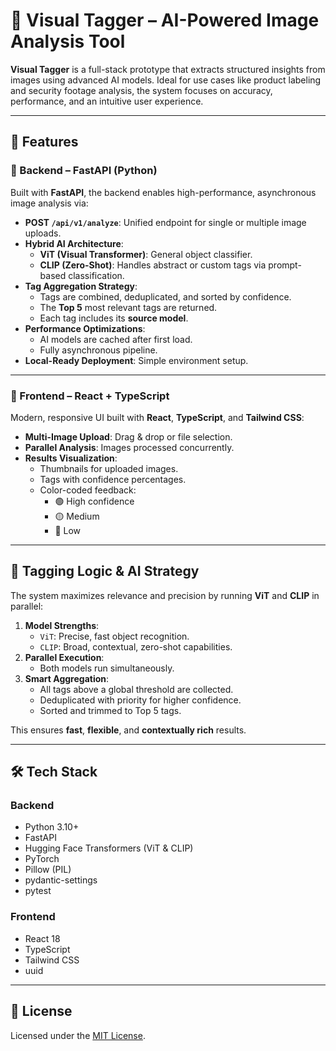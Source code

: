 # 🧠 Visual Tagger – AI-Powered Image Analysis Tool

**Visual Tagger** is a full-stack prototype that extracts structured insights from images using advanced AI models. Ideal for use cases like product labeling and security footage analysis, the system focuses on accuracy, performance, and an intuitive user experience.

---

## 🚀 Features

### 🔧 Backend – FastAPI (Python)

Built with **FastAPI**, the backend enables high-performance, asynchronous image analysis via:

- **POST `/api/v1/analyze`**: Unified endpoint for single or multiple image uploads.
- **Hybrid AI Architecture**:
  - **ViT (Visual Transformer)**: General object classifier.
  - **CLIP (Zero-Shot)**: Handles abstract or custom tags via prompt-based classification.
- **Tag Aggregation Strategy**:
  - Tags are combined, deduplicated, and sorted by confidence.
  - The **Top 5** most relevant tags are returned.
  - Each tag includes its **source model**.
- **Performance Optimizations**:
  - AI models are cached after first load.
  - Fully asynchronous pipeline.
- **Local-Ready Deployment**: Simple environment setup.

---

### 🎨 Frontend – React + TypeScript

Modern, responsive UI built with **React**, **TypeScript**, and **Tailwind CSS**:

- **Multi-Image Upload**: Drag & drop or file selection.
- **Parallel Analysis**: Images processed concurrently.
- **Results Visualization**:
  - Thumbnails for uploaded images.
  - Tags with confidence percentages.
  - Color-coded feedback:
    - 🟢 High confidence
    - 🟡 Medium
    - 🔴 Low

---

## 🧠 Tagging Logic & AI Strategy

The system maximizes relevance and precision by running **ViT** and **CLIP** in parallel:

1. **Model Strengths**:
   - `ViT`: Precise, fast object recognition.
   - `CLIP`: Broad, contextual, zero-shot capabilities.
2. **Parallel Execution**:
   - Both models run simultaneously.
3. **Smart Aggregation**:
   - All tags above a global threshold are collected.
   - Deduplicated with priority for higher confidence.
   - Sorted and trimmed to Top 5 tags.

This ensures **fast**, **flexible**, and **contextually rich** results.

---

## 🛠 Tech Stack

### Backend
- Python 3.10+
- FastAPI
- Hugging Face Transformers (ViT & CLIP)
- PyTorch
- Pillow (PIL)
- pydantic-settings
- pytest

### Frontend
- React 18
- TypeScript
- Tailwind CSS
- uuid

---

## 📄 License

Licensed under the [MIT License](LICENSE).
